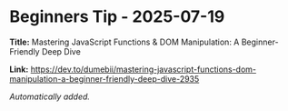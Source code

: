 # Beginners Tip - 2025-07-19

**Title:** Mastering JavaScript Functions & DOM Manipulation: A Beginner-Friendly Deep Dive

**Link:** https://dev.to/dumebii/mastering-javascript-functions-dom-manipulation-a-beginner-friendly-deep-dive-2935

_Automatically added._
